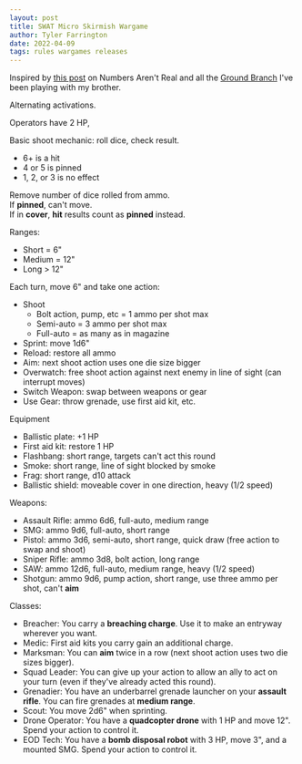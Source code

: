 ```yaml
---
layout: post
title: SWAT Micro Skirmish Wargame
author: Tyler Farrington
date: 2022-04-09
tags: rules wargames releases
---
```


Inspired by [this post](https://as-they-must.blogspot.com/2022/04/the-best-case-scenario-micro-wargame.html) on Numbers Aren't Real and all the [Ground Branch](https://store.steampowered.com/app/16900/GROUND_BRANCH/) I've been playing with my brother.

Alternating activations.

Operators have 2 HP,

Basic shoot mechanic: roll dice, check result.

- 6+ is a hit
- 4 or 5 is pinned
- 1, 2, or 3 is no effect

Remove number of dice rolled from ammo.  
If **pinned**, can't move.  
If in **cover**, **hit** results count as **pinned** instead.  

Ranges:

- Short = 6"
- Medium = 12"
- Long > 12"

Each turn, move 6" and take one action:

- Shoot
  - Bolt action, pump, etc = 1 ammo per shot max
  - Semi-auto = 3 ammo per shot max
  - Full-auto = as many as in magazine
- Sprint: move 1d6"
- Reload: restore all ammo
- Aim: next shoot action uses one die size bigger
- Overwatch: free shoot action against next enemy in line of sight (can interrupt moves)
- Switch Weapon: swap between weapons or gear
- Use Gear: throw grenade, use first aid kit, etc.

Equipment

- Ballistic plate: +1 HP
- First aid kit: restore 1 HP
- Flashbang: short range, targets can't act this round
- Smoke: short range, line of sight blocked by smoke
- Frag: short range, d10 attack
- Ballistic shield: moveable cover in one direction, heavy (1/2 speed)

Weapons:

- Assault Rifle: ammo 6d6, full-auto, medium range
- SMG: ammo 9d6, full-auto, short range
- Pistol: ammo 3d6, semi-auto, short range, quick draw (free action to swap and shoot)
- Sniper Rifle: ammo 3d8, bolt action, long range
- SAW: ammo 12d6, full-auto, medium range, heavy (1/2 speed)
- Shotgun: ammo 9d6, pump action, short range, use three ammo per shot, can't **aim**

Classes:

- Breacher: You carry a **breaching charge**. Use it to make an entryway wherever you want.
- Medic: First aid kits you carry gain an additional charge.
- Marksman: You can **aim** twice in a row (next shoot action uses two die sizes bigger).
- Squad Leader: You can give up your action to allow an ally to act on your turn (even if they've already acted this round).
- Grenadier: You have an underbarrel grenade launcher on your **assault rifle**. You can fire grenades at **medium range**.
- Scout: You move 2d6" when sprinting.
- Drone Operator: You have a **quadcopter drone** with 1 HP and move 12". Spend your action to control it.
- EOD Tech: You have a **bomb disposal robot** with 3 HP, move 3", and a mounted SMG. Spend your action to control it.
